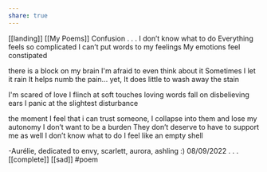 ```yaml
---
share: true
---
```

[[landing]] [[My Poems]]
Confusion
.
.
.
I don’t know what to do 
Everything feels so complicated
I can’t put words to my feelings
My emotions feel constipated 

there is a block on my brain
I'm afraid to even think about it
Sometimes I let it rain 
It helps numb the pain... yet,
It does little to wash away the stain

I'm scared of love
I flinch at soft touches
loving words fall on disbelieving ears
I panic at the slightest disturbance

the moment I feel that i can trust someone, 
I collapse into them and lose my autonomy
I don’t want to be a burden 
They don’t deserve to have to support me as well
I don’t know what to do
I feel like an empty shell

-Aurélie, dedicated to envy, scarlett, aurora, ashling :)
08/09/2022
.
.
.
[[complete]] [[sad]] #poem 
